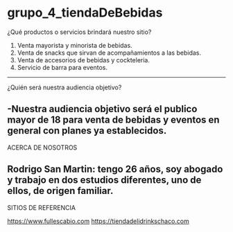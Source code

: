 # grupo_4_tiendaDeBebidas

¿Qué productos o servicios brindará nuestro sitio?

1)	Venta mayorista y minorista de bebidas.
2)	Venta de snacks que sirvan de acompañamientos a las bebidas.
3)	Venta de accesorios de bebidas y cockteleria.
4)	Servicio de barra para eventos.
-------------------------------------------------------------------------------------------------

¿Quién será nuestra audiencia objetivo?

-Nuestra audiencia objetivo será el publico mayor de 18 para venta de bebidas  y eventos en general  con planes ya establecidos.
-------------------------------------------------------------------------------------------------

ACERCA DE NOSOTROS

Rodrigo San Martin: tengo 26 años, soy abogado y trabajo en dos estudios diferentes, uno de ellos, de origen familiar.
-------------------------------------------------------------------------------------------------

SITIOS DE REFERENCIA

https://www.fullescabio.com
https://tiendadelidrinkschaco.com




